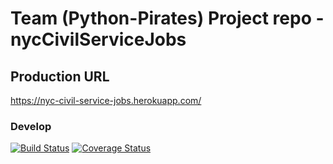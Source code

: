 # Team (Python-Pirates) Project repo - nycCivilServiceJobs

## Production URL
https://nyc-civil-service-jobs.herokuapp.com/

### Develop

[![Build Status](https://travis-ci.com/gcivil-nyu-org/nycCivilServiceJobs.svg?branch=develop)](https://travis-ci.com/gcivil-nyu-org/nycCivilServiceJobs)
[![Coverage Status](https://coveralls.io/repos/github/gcivil-nyu-org/nycCivilServiceJobs/badge.svg?branch=develop)](https://coveralls.io/github/gcivil-nyu-org/nycCivilServiceJobs?branch=develop)
